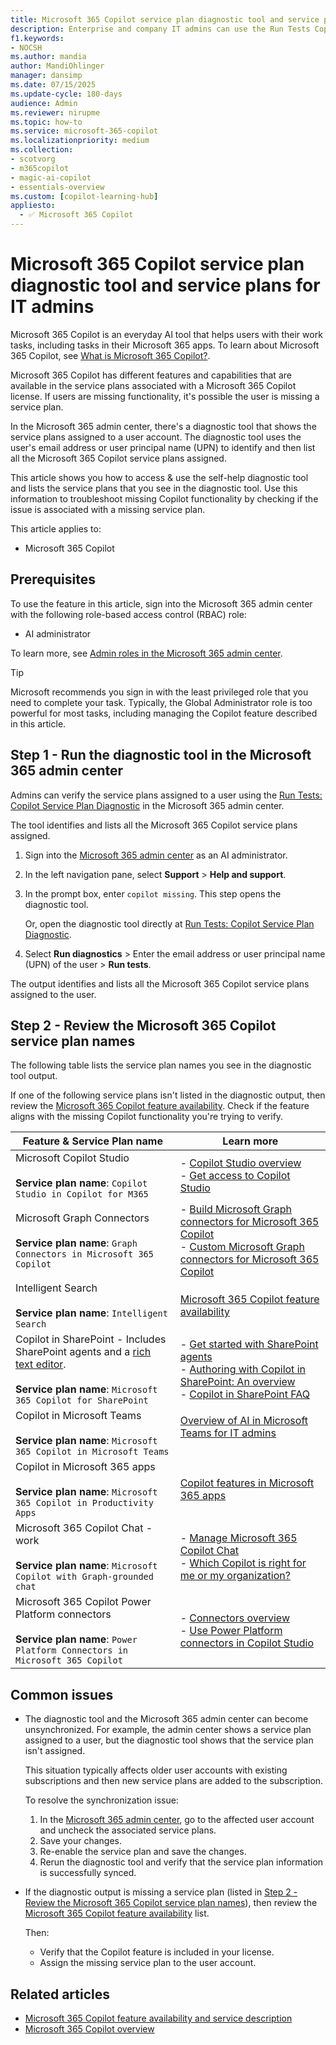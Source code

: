 ```yaml
---
title: Microsoft 365 Copilot service plan diagnostic tool and service plans
description: Enterprise and company IT admins can use the Run Tests Copilot Service Plan Diagnostic to see the service plans assigned to a user's email address or user principal name (UPN). See a list of official service plan names and their associated Copilot service.
f1.keywords:
- NOCSH
ms.author: mandia
author: MandiOhlinger
manager: dansimp
ms.date: 07/15/2025
ms.update-cycle: 180-days
audience: Admin
ms.reviewer: nirupme
ms.topic: how-to
ms.service: microsoft-365-copilot
ms.localizationpriority: medium
ms.collection: 
- scotvorg
- m365copilot
- magic-ai-copilot
- essentials-overview
ms.custom: [copilot-learning-hub]
appliesto:
  - ✅ Microsoft 365 Copilot
---
```


# Microsoft 365 Copilot service plan diagnostic tool and service plans for IT admins

Microsoft 365 Copilot is an everyday AI tool that helps users with their work tasks, including tasks in their Microsoft 365 apps. To learn about Microsoft 365 Copilot, see [What is Microsoft 365 Copilot?](microsoft-365-copilot-overview.md).

Microsoft 365 Copilot has different features and capabilities that are available in the service plans associated with a Microsoft 365 Copilot license. If users are missing functionality, it's possible the user is missing a service plan.

In the Microsoft 365 admin center, there's a diagnostic tool that shows the service plans assigned to a user account. The diagnostic tool uses the user's email address or user principal name (UPN) to identify and then list all the Microsoft 365 Copilot service plans assigned.

This article shows you how to access & use the self-help diagnostic tool and lists the service plans that you see in the diagnostic tool. Use this information to troubleshoot missing Copilot functionality by checking if the issue is associated with a missing service plan.

This article applies to:

- Microsoft 365 Copilot

## Prerequisites

To use the feature in this article, sign into the Microsoft 365 admin center with the following role-based access control (RBAC) role:

- AI administrator

To learn more, see [Admin roles in the Microsoft 365 admin center](/microsoft-365/admin/add-users/about-admin-roles).

> [!TIP]
> Microsoft recommends you sign in with the least privileged role that you need to complete your task. Typically, the Global Administrator role is too powerful for most tasks, including managing the Copilot feature described in this article.

## Step 1 - Run the diagnostic tool in the Microsoft 365 admin center

Admins can verify the service plans assigned to a user using the [Run Tests: Copilot Service Plan Diagnostic](https://aka.ms/PillarCopilotServicePlan) in the Microsoft 365 admin center.

The tool identifies and lists all the Microsoft 365 Copilot service plans assigned.

1. Sign into the [Microsoft 365 admin center](https://admin.microsoft.com) as an AI administrator.
1. In the left navigation pane, select **Support** > **Help and support**.
1. In the prompt box, enter `copilot missing`. This step opens the diagnostic tool.

    Or, open the diagnostic tool directly at [Run Tests: Copilot Service Plan Diagnostic](https://aka.ms/PillarCopilotServicePlan).
1. Select **Run diagnostics** > Enter the email address or user principal name (UPN) of the user > **Run tests**.

The output identifies and lists all the Microsoft 365 Copilot service plans assigned to the user.

## Step 2 - Review the Microsoft 365 Copilot service plan names

The following table lists the service plan names you see in the diagnostic tool output.

If one of the following service plans isn't listed in the diagnostic output, then review the [Microsoft 365 Copilot feature availability](/office365/servicedescriptions/office-365-platform-service-description/microsoft-365-copilot#feature-availability). Check if the feature aligns with the missing Copilot functionality you're trying to verify.

| Feature & Service Plan name| Learn more |
| --- | --- |
| Microsoft Copilot Studio <br/><br/> **Service plan name**: `Copilot Studio in Copilot for M365` | - [Copilot Studio overview](/microsoft-copilot-studio/fundamentals-what-is-copilot-studio) <br/>- [Get access to Copilot Studio](/microsoft-copilot-studio/requirements-licensing-subscriptions) |
| Microsoft Graph Connectors <br/><br/> **Service plan name**: `Graph Connectors in Microsoft 365 Copilot` | - [Build Microsoft Graph connectors for Microsoft 365 Copilot](/microsoft-365-copilot/extensibility/overview-graph-connector) <br/>- [Custom Microsoft Graph connectors for Microsoft 365 Copilot](/microsoft-365-copilot/extensibility/publish) |
| Intelligent Search <br/><br/> **Service plan name**: `Intelligent Search` | [Microsoft 365 Copilot feature availability](/office365/servicedescriptions/office-365-platform-service-description/microsoft-365-copilot#feature-availability) |
| Copilot in SharePoint - Includes SharePoint agents and a [rich text editor](/power-apps/maker/model-driven-apps/rich-text-editor-control). <br/><br/> **Service plan name**: `Microsoft 365 Copilot for SharePoint` | - [Get started with SharePoint agents](https://support.microsoft.com/office/get-started-with-sharepoint-agents-69e2faf9-2c1e-4baa-8305-23e625021bcf) <br/>- [Authoring with Copilot in SharePoint: An overview](https://support.microsoft.com/topic/authoring-with-copilot-in-sharepoint-an-overview-a22514c9-7bc5-4c04-a599-455d573a1800) <br/>- [Copilot in SharePoint FAQ](https://support.microsoft.com/office/frequently-asked-questions-about-copilot-in-sharepoint-eb1b7668-3d98-4a93-98ef-f0c6dfc694f0) |
| Copilot in Microsoft Teams <br/><br/> **Service plan name**: `Microsoft 365 Copilot in Microsoft Teams` | [Overview of AI in Microsoft Teams for IT admins](/microsoftteams/copilot-ai-agents-overview) <br/><br/> |
| Copilot in Microsoft 365 apps <br/><br/> **Service plan name**: `Microsoft 365 Copilot in Productivity Apps` | [Copilot features in Microsoft 365 apps](microsoft-365-copilot-overview.md#copilot-features-in-microsoft-365-apps) |
| Microsoft 365 Copilot Chat - work <br/><br/> **Service plan name**: `Microsoft Copilot with Graph-grounded chat` | - [Manage Microsoft 365 Copilot Chat](/copilot/manage) <br/>- [Which Copilot is right for me or my organization?](which-copilot-for-your-organization.md) |
| Microsoft 365 Copilot Power Platform connectors <br/><br/> **Service plan name**: `Power Platform Connectors in Microsoft 365 Copilot` | - [Connectors overview](/connectors/overview) <br/>- [Use Power Platform connectors in Copilot Studio](/microsoft-copilot-studio/advanced-connectors) |

## Common issues

- The diagnostic tool and the Microsoft 365 admin center can become unsynchronized. For example, the admin center shows a service plan assigned to a user, but the diagnostic tool shows that the service plan isn't assigned.

  This situation typically affects older user accounts with existing subscriptions and then new service plans are added to the subscription.

  To resolve the synchronization issue:

  1. In the [Microsoft 365 admin center](https://admin.microsoft.com), go to the affected user account and uncheck the associated service plans.
  1. Save your changes.
  1. Re-enable the service plan and save the changes.
  1. Rerun the diagnostic tool and verify that the service plan information is successfully synced.

- If the diagnostic output is missing a service plan (listed in [Step 2 - Review the Microsoft 365 Copilot service plan names](#step-2---review-the-microsoft-365-copilot-service-plan-names)), then review the [Microsoft 365 Copilot feature availability](/office365/servicedescriptions/office-365-platform-service-description/microsoft-365-copilot#feature-availability) list.

  Then:

  - Verify that the Copilot feature is included in your license.
  - Assign the missing service plan to the user account.

## Related articles

- [Microsoft 365 Copilot feature availability and service description](/office365/servicedescriptions/office-365-platform-service-description/microsoft-365-copilot#feature-availability)
- [Microsoft 365 Copilot overview](microsoft-365-copilot-overview.md)
